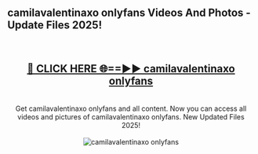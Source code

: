 <h2>camilavalentinaxo onlyfans Videos And Photos - Update Files 2025!</h2>
<br>
<div align="center">
<h2><a href="https://linkcuts.com/hfmhzwbr" rel="nofollow">🔴 CLICK HERE 🌐==►► camilavalentinaxo onlyfans</a></h2>
<br>
Get camilavalentinaxo onlyfans and all content. Now you can access all videos and pictures of camilavalentinaxo onlyfans. New Updated Files 2025!
<br>
<br>
<a href="https://linkcuts.com/hfmhzwbr" rel="nofollow" data-target="animated-image.originalLink"><img src="https://i.ibb.co.com/WyWwxjT/player-gif2.gif" alt="camilavalentinaxo onlyfans" style="max-width: 100%; display: inline-block;" data-target="animated-image.originalImage"></a>
</div>
<br>